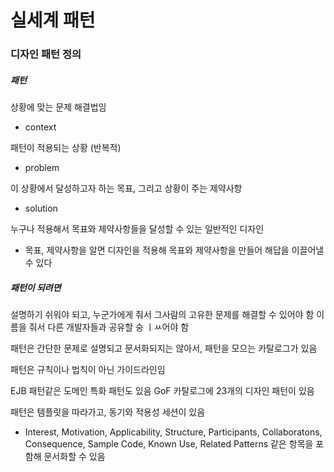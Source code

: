 # 실세계 패턴

### 디자인 패턴 정의

##### 패턴

상황에 맞는 문제 해결법임

* context

패턴이 적용되는 상황 (반복적)

* problem

이 상황에서 달성하고자 하는 목표, 그리고 상황이 주는 제약사항

* solution

누구나 적용해서 목표와 제약사항들을 달성할 수 있는 일반적인 디자인

* 목표, 제약사항을 알면 디자인을 적용해 목표와 제약사항을 만들어 해답을 이끌어낼 수 있다

##### 패턴이 되려면

설명하기 쉬워야 되고, 누군가에게 줘서 그사람의 고유한 문제를 해결할 수 있어야 함
이름을 줘서 다른 개발자들과 공유할 숭 ㅣㅆ어야 함

패턴은 간단한 문제로 설명되고 문서화되지는 않아서, 패턴을 모으는 카탈로그가 있음

패턴은 규칙이나 법칙이 아닌 가이드라인임

EJB 패턴같은 도메인 특화 패턴도 있음
GoF 카탈로그에 23개의 디자인 패턴이 있음

패턴은 템플릿을 따라가고, 동기와 적용성 세션이 있음

* Interest, Motivation, Applicability, Structure, Participants, Collaboratons, Consequence, Sample Code, Known Use, Related Patterns 같은 항목을 포함해 문서화할 수 있음
